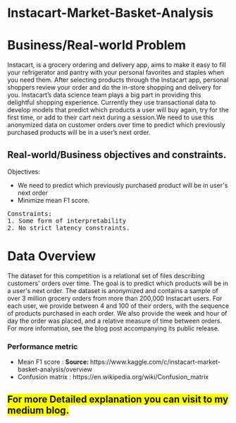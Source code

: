# Instacart-Market-Basket-Analysis
<h1>Business/Real-world Problem</h1>
Instacart, is a grocery ordering and delivery app, aims to make it easy to fill your refrigerator and pantry with your personal favorites and staples when you need them. After selecting products through the Instacart app, personal shoppers review your order and do the in-store shopping and delivery for you.  Instacart’s data science team plays a big part in providing this delightful shopping experience. Currently they use transactional data to develop models that predict which products a user will buy again, try for the first time, or add to their cart next during a session.We need to use this anonymized data on customer orders over time to predict which previously purchased products will be in a user’s next order.

<h2> Real-world/Business objectives and constraints.</h2>
Objectives:
<ul>
 <li>We need to predict which previously purchased product will be in user's next order</li>
<li> Minimize mean F1 score.</li></ul>
<pre>Constraints:
1. Some form of interpretability
2. No strict latency constraints.</pre>
<h1>Data Overview</h1>
The dataset for this competition is a relational set of files describing customers' orders over time. The goal is to predict which products will be in a user's next order. The dataset is anonymized and contains a sample of over 3 million grocery orders from more than 200,000 Instacart users. For each user, we provide between 4 and 100 of their orders, with the sequence of products purchased in each order. We also provide the week and hour of day the order was placed, and a relative measure of time between orders. For more information, see the blog post accompanying its public release.
<h3>Performance metric</h3>
<ul>
<li> Mean F1 score : <b>Source: </b>https://www.kaggle.com/c/instacart-market-basket-analysis/overview</li>
<li> Confusion matrix : https://en.wikipedia.org/wiki/Confusion_matrix</li>  </ul>
  
## <span style="background-color: #FFFF00"> For more Detailed explanation you can visit to my medium blog.</span>
